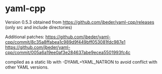 yaml-cpp
========

Version 0.5.3 obtained from https://github.com/jbeder/yaml-cpp/releases (only src and include directories)

Additional patches:
https://github.com/jbeder/yaml-cpp/commit/8c35a8ffabea1c989d9f449bff053081fdc987e1
https://github.com/jbeder/yaml-cpp/commit/005a6a19ee0af3e284637abe9ecea5501993fc4c

compiled as a static lib with -DYAML=YAML_NATRON to avoid conflict with other YAML versions.
